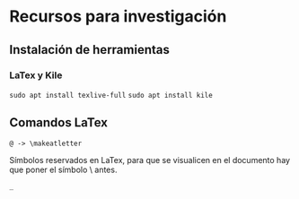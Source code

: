 # Recursos para investigación

## Instalación de herramientas

### LaTex y Kile

`sudo apt install texlive-full`
`sudo apt install kile`

## Comandos LaTex

` @ -> \makeatletter `

Símbolos reservados en LaTex, para que se visualicen en el documento hay que poner el símbolo \ antes.

` _ `